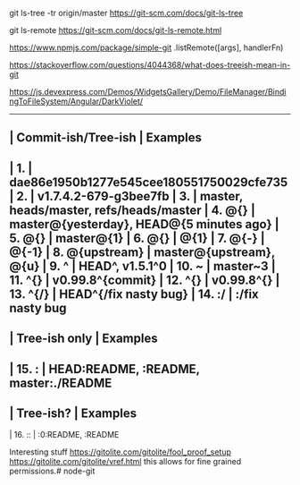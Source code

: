 

git ls-tree -tr origin/master
https://git-scm.com/docs/git-ls-tree

git ls-remote
https://git-scm.com/docs/git-ls-remote.html

https://www.npmjs.com/package/simple-git
.listRemote([args], handlerFn)

https://stackoverflow.com/questions/4044368/what-does-treeish-mean-in-git

https://js.devexpress.com/Demos/WidgetsGallery/Demo/FileManager/BindingToFileSystem/Angular/DarkViolet/


----------------------------------------------------------------------
|    Commit-ish/Tree-ish    |                Examples
----------------------------------------------------------------------
|  1. <sha1>                | dae86e1950b1277e545cee180551750029cfe735
|  2. <describeOutput>      | v1.7.4.2-679-g3bee7fb
|  3. <refname>             | master, heads/master, refs/heads/master
|  4. <refname>@{<date>}    | master@{yesterday}, HEAD@{5 minutes ago}
|  5. <refname>@{<n>}       | master@{1}
|  6. @{<n>}                | @{1}
|  7. @{-<n>}               | @{-1}
|  8. <refname>@{upstream}  | master@{upstream}, @{u}
|  9. <rev>^                | HEAD^, v1.5.1^0
| 10. <rev>~<n>             | master~3
| 11. <rev>^{<type>}        | v0.99.8^{commit}
| 12. <rev>^{}              | v0.99.8^{}
| 13. <rev>^{/<text>}       | HEAD^{/fix nasty bug}
| 14. :/<text>              | :/fix nasty bug
----------------------------------------------------------------------
|       Tree-ish only       |                Examples
----------------------------------------------------------------------
| 15. <rev>:<path>          | HEAD:README, :README, master:./README
----------------------------------------------------------------------
|         Tree-ish?         |                Examples
----------------------------------------------------------------------
| 16. :<n>:<path>           | :0:README, :README


Interesting stuff
https://gitolite.com/gitolite/fool_proof_setup
https://gitolite.com/gitolite/vref.html
this allows for fine grained permissions.# node-git
